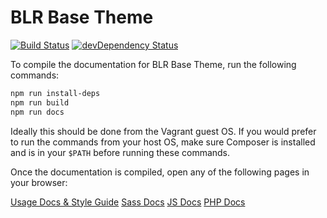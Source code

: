 # BLR Base Theme
[![Build Status](https://travis-ci.org/roots/sage.svg)](https://travis-ci.org/roots/sage)
[![devDependency Status](https://david-dm.org/roots/sage/dev-status.svg)](https://david-dm.org/roots/sage#info=devDependencies)

To compile the documentation for BLR Base Theme, run the following commands:

```sh
npm run install-deps
npm run build
npm run docs
```

Ideally this should be done from the Vagrant guest OS. If you would prefer to
run the commands from your host OS, make sure Composer is installed and is in
your `$PATH` before running these commands.

Once the documentation is compiled, open any of the following pages in your
browser:

[Usage Docs & Style Guide](docs/usage/index.html)
[Sass Docs](docs/sass/index.html)
[JS Docs](docs/js/index.html)
[PHP Docs](docs/php/index.html)
